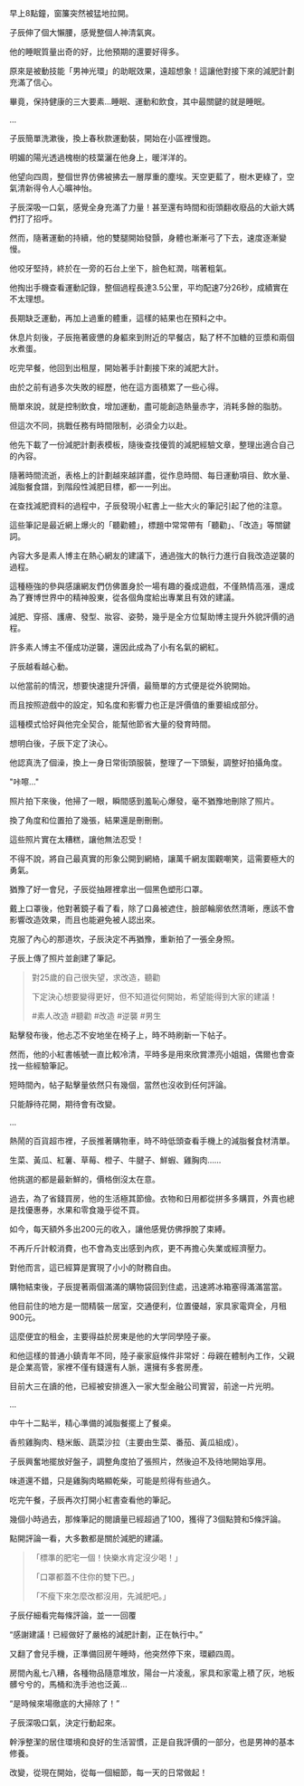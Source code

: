 早上8點鐘，窗簾突然被猛地拉開。

子辰伸了個大懶腰，感覺整個人神清氣爽。

他的睡眠質量出奇的好，比他預期的還要好得多。

原來是被動技能「男神光環」的助眠效果，遠超想象！這讓他對接下來的減肥計劃充滿了信心。

畢竟，保持健康的三大要素...睡眠、運動和飲食，其中最關鍵的就是睡眠。

...

子辰簡單洗漱後，換上春秋款運動裝，開始在小區裡慢跑。

明媚的陽光透過槐樹的枝葉灑在他身上，暖洋洋的。

他望向四周，整個世界仿佛被拂去一層厚重的塵埃。天空更藍了，樹木更綠了，空氣清新得令人心曠神怡。

子辰深吸一口氣，感覺全身充滿了力量！甚至還有時間和街頭翻收廢品的大爺大媽們打了招呼。

然而，隨著運動的持續，他的雙腿開始發顫，身體也漸漸弓了下去，速度逐漸變慢。

他咬牙堅持，終於在一旁的石台上坐下，臉色紅潤，喘著粗氣。

他掏出手機查看運動記錄，整個過程長達3.5公里，平均配速7分26秒，成績實在不太理想。

長期缺乏運動，再加上過重的體重，這樣的結果也在預料之中。

休息片刻後，子辰拖著疲憊的身軀來到附近的早餐店，點了杯不加糖的豆漿和兩個水煮蛋。

吃完早餐，他回到出租屋，開始著手計劃接下來的減肥大計。

由於之前有過多次失敗的經歷，他在這方面積累了一些心得。

簡單來說，就是控制飲食，增加運動，盡可能創造熱量赤字，消耗多餘的脂肪。

但這次不同，挑戰任務有時間限制，必須全力以赴。

他先下載了一份減肥計劃表模板，隨後查找優質的減肥經驗文章，整理出適合自己的內容。

隨著時間流逝，表格上的計劃越來越詳盡，從作息時間、每日運動項目、飲水量、減脂餐食譜，到階段性減肥目標，都一一列出。

在查找減肥資料的過程中，子辰發現小紅書上一些大火的筆記引起了他的注意。

這些筆記是最近網上爆火的「聽勸體」，標題中常常帶有「聽勸」、「改造」等關鍵詞。

內容大多是素人博主在熱心網友的建議下，通過強大的執行力進行自我改造逆襲的過程。

這種極強的參與感讓網友們仿佛置身於一場有趣的養成遊戲，不僅熱情高漲，還成為了賽博世界中的精神股東，從各個角度給出專業且有效的建議。

減肥、穿搭、護膚、發型、妝容、姿勢，幾乎是全方位幫助博主提升外貌評價的過程。

許多素人博主不僅成功逆襲，還因此成為了小有名氣的網紅。

子辰越看越心動。

以他當前的情況，想要快速提升評價，最簡單的方式便是從外貌開始。

而且按照遊戲中的設定，知名度和影響力也正是評價值的重要組成部分。

這種模式恰好與他完全契合，能幫他節省大量的發育時間。

想明白後，子辰下定了決心。

他認真洗了個澡，換上一身日常街頭服裝，整理了一下頭髮，調整好拍攝角度。

"咔嚓..."

照片拍下來後，他掃了一眼，瞬間感到羞恥心爆發，毫不猶豫地刪除了照片。

換了角度和位置拍了幾張，結果還是刪刪刪。

這些照片實在太糟糕，讓他無法忍受！

不得不說，將自己最真實的形象公開到網絡，讓萬千網友圍觀嘲笑，這需要極大的勇氣。

猶豫了好一會兒，子辰從抽屜裡拿出一個黑色塑形口罩。

戴上口罩後，他對著鏡子看了看，除了口鼻被遮住，臉部輪廓依然清晰，應該不會影響改造效果，而且也能避免被人認出來。

克服了內心的那道坎，子辰決定不再猶豫，重新拍了一張全身照。

子辰上傳了照片並創建了筆記。

>對25歲的自己很失望，求改造，聽勸  
>
>下定決心想要變得更好，但不知道從何開始，希望能得到大家的建議！
>
>#素人改造 #聽勸 #改造 #逆襲 #男生

點擊發布後，他忐忑不安地坐在椅子上，時不時刷新一下帖子。

然而，他的小紅書帳號一直比較冷清，平時多是用來欣賞漂亮小姐姐，偶爾也會查找一些經驗筆記。

短時間內，帖子點擊量依然只有幾個，當然也沒收到任何評論。

只能靜待花開，期待會有改變。

...

熱鬧的百貨超市裡，子辰推著購物車，時不時低頭查看手機上的減脂餐食材清單。

生菜、黃瓜、紅薯、草莓、橙子、牛腱子、鮮蝦、雞胸肉……

他挑選的都是最新鮮的，價格倒沒太在意。

過去，為了省錢買房，他的生活極其節儉。衣物和日用都從拼多多購買，外賣也總是找優惠券，水果和零食幾乎從不買。

如今，每天額外多出200元的收入，讓他感覺仿佛掙脫了束縛。

不再斤斤計較消費，也不會為支出感到內疚，更不再擔心失業或經濟壓力。

對他而言，這已經算是實現了小小的財務自由。

購物結束後，子辰提著兩個滿滿的購物袋回到住處，迅速將冰箱塞得滿滿當當。

他目前住的地方是一間精裝一居室，交通便利，位置優越，家具家電齊全，月租900元。

這麼便宜的租金，主要得益於房東是他的大学同學陸子豪。

和他這樣的普通小鎮青年不同，陸子豪家庭條件非常好：母親在體制內工作，父親是企業高管，家裡不僅有錢還有人脈，還擁有多套房產。

目前大三在讀的他，已經被安排進入一家大型金融公司實習，前途一片光明。

...

中午十二點半，精心準備的減脂餐擺上了餐桌。

香煎雞胸肉、糙米飯、蔬菜沙拉（主要由生菜、番茄、黃瓜組成）。

子辰興奮地擺放好盤子，調整角度拍了張照片，然後迫不及待地開始享用。

味道還不錯，只是雞胸肉略顯乾柴，可能是煎得有些過久。

吃完午餐，子辰再次打開小紅書查看他的筆記。

幾個小時過去，那條筆記的閱讀量已經超過了100，獲得了3個點贊和5條評論。

點開評論一看，大多數都是關於減肥的建議。
>
>「標準的肥宅一個！快樂水肯定沒少喝！」
>
>「口罩都蓋不住你的雙下巴。」
>
>「不瘦下來怎麼改都沒用，先減肥吧。」

子辰仔細看完每條評論，並一一回覆

“感謝建議！已經做好了嚴格的減肥計劃，正在執行中。”

又翻了會兒手機，正準備回房午睡時，他突然停下來，環顧四周。

房間內亂七八糟，各種物品隨意堆放，陽台一片凌亂，家具和家電上積了灰，地板髒兮兮的，馬桶和洗手池也泛黃…

“是時候來場徹底的大掃除了！”

子辰深吸口氣，決定行動起來。

幹淨整潔的居住環境和良好的生活習慣，正是自我評價的一部分，也是男神的基本修養。

改變，從現在開始，從每一個細節，每一天的日常做起！
